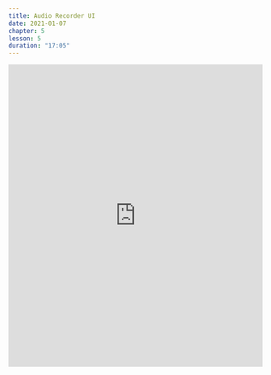 ```yaml
---
title: Audio Recorder UI
date: 2021-01-07
chapter: 5
lesson: 5
duration: "17:05"
---
```


<iframe width="100%" height="600" src="https://www.youtube.com/embed/WlgjXSRmBcs" title="YouTube video player" frameborder="0" allow="accelerometer; autoplay; clipboard-write; encrypted-media; gyroscope; picture-in-picture" allowfullscreen></iframe>